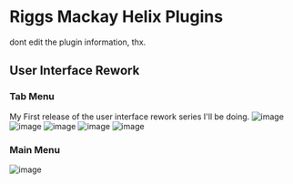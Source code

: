 # Riggs Mackay Helix Plugins
dont edit the plugin information, thx.

## User Interface Rework
### Tab Menu
My First release of the user interface rework series I'll be doing.
![image](https://github.com/riggs9162/RiggsHelixPlugins/assets/49407096/37e93fdf-32e5-43d7-85c7-ac47120f7206)
![image](https://github.com/riggs9162/RiggsHelixPlugins/assets/49407096/7155a11a-12b2-47c9-832b-f25889c599a3)
![image](https://github.com/riggs9162/RiggsHelixPlugins/assets/49407096/3013d877-139f-456d-8ec2-1d1a9d9cc72c)
![image](https://github.com/riggs9162/RiggsHelixPlugins/assets/49407096/41f21344-5cbe-4005-8e5c-6971394c1a12)
![image](https://github.com/riggs9162/RiggsHelixPlugins/assets/49407096/b57f812e-0060-4084-8d5d-f0bb92df5458)

### Main Menu
![image](https://github.com/riggs9162/RiggsHelixPlugins/assets/49407096/2f1315a3-ed0f-4e6c-8b7b-fba624e1571e)
